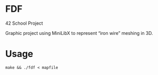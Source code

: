 # FDF

42 School Project
  
Graphic project using MiniLibX to represent “iron wire” meshing in 3D.
  
# Usage
```
make && ./fdf < mapfile
```
